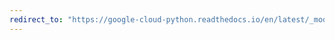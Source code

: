 ```yaml
---
redirect_to: "https://google-cloud-python.readthedocs.io/en/latest/_modules/google/cloud/videointelligence_v1p1beta1.html"
---
```

